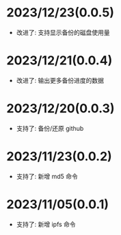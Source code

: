 # 2023/12/23(0.0.5)

- 改进了: 支持显示备份的磁盘使用量

# 2023/12/21(0.0.4)

- 改进了: 输出更多备份进度的数据

# 2023/12/20(0.0.3)

- 支持了: 备份/还原 github

# 2023/11/23(0.0.2)

- 支持了: 新增 md5 命令

# 2023/11/05(0.0.1)

- 支持了: 新增 ipfs 命令
